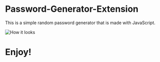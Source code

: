 # Password-Generator-Extension

This is a simple random password generator that is made with JavaScript.

![How it looks](https://github.com/ooexiaoo/Password-Generator-Extension/blob/1.webp)

# Enjoy!
